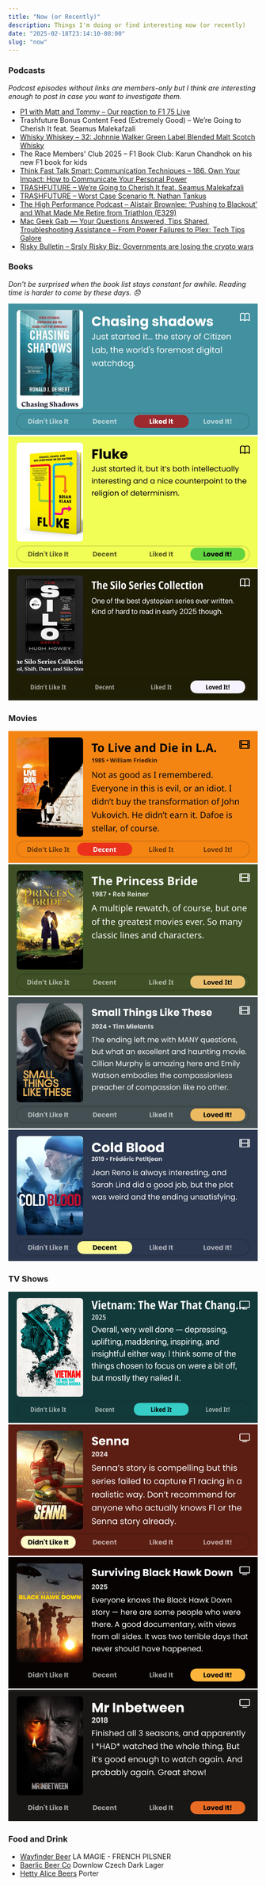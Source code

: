 ```yaml
---
title: "Now (or Recently)"
description: Things I'm doing or find interesting now (or recently)
date: "2025-02-18T23:14:10-08:00"
slug: "now"
---
```


### Podcasts

*Podcast episodes without links are members-only but I think are interesting enough to post in case you want to investigate them.*

- [P1 with Matt and Tommy – Our reaction to F1 75 Live](https://overcast.fm/+_U3p7j80A)
- Trashfuture Bonus Content Feed (Extremely Good) – We’re Going to Cherish It feat. Seamus Malekafzali
- [Whisky Whiskey – 32: Johnnie Walker Green Label Blended Malt Scotch Whisky](https://overcast.fm/+BLIhfE91co)
- The Race Members' Club 2025 – F1 Book Club: Karun Chandhok on his new F1 book for kids
- [Think Fast Talk Smart: Communication Techniques – 186. Own Your Impact: How to Communicate Your Personal Power](https://overcast.fm/+BKgJT1O0cU)
- [TRASHFUTURE – We’re Going to Cherish It feat. Seamus Malekafzali](https://overcast.fm/+0MYuRTits)
- [TRASHFUTURE – Worst Case Scenario ft. Nathan Tankus](https://overcast.fm/+0MYtHJzEg)
- [The High Performance Podcast – Alistair Brownlee: ‘Pushing to Blackout’ and What Made Me Retire from Triathlon (E329)](https://overcast.fm/+qG20hCxuA)
- [Mac Geek Gab — Your Questions Answered, Tips Shared, Troubleshooting Assistance – From Power Failures to Plex: Tech Tips Galore](https://overcast.fm/+6TZ8ZvzZA)
- [Risky Bulletin – Srsly Risky Biz: Governments are losing the crypto wars](https://overcast.fm/+5Sl-DfYvM)

### Books

*Don't be surprised when the book list stays constant for awhile. Reading time is harder to come by these days. 😞*  

[![Chasing Shadows Just started it... the story of Citizen Lab, the world's foremost digital watchdog. Liked It](../../assets/images/posts/ChasingShadowsReview-4dbe97f8-0347-4893-86d8-2d9da417e159.png)](/images/posts/ChasingShadowsReview-4dbe97f8-0347-4893-86d8-2d9da417e159.jpg)
[![Fluke](../../assets/images/posts/Fluke-review-3ABD1A95-A382-4EB0-AD9E-B5253755A6BD.png)](/images/posts/Fluke-review-3ABD1A95-A382-4EB0-AD9E-B5253755A6BD.jpg)
[![The Silo Series Collection](../../assets/images/posts/Silo-Series-Collection-review-3ABD1A95-A382-4EB0-AD9E-B5253755A6BD.png)](/images/posts/Silo-Series-Collection-review-3ABD1A95-A382-4EB0-AD9E-B5253755A6BD.jpg)

### Movies

[![To Live and Die in L.A. 1985 • William Friedkin • Not as good as I remembered. Everyone in this is evil, or an idiot. I didn't buy the transformation of John Vukovich. He didn't earn it. Dafoe is stellar, of course. Decent](../../assets/images/posts/ToLiveAndDieInL.A.Review-c431a1c8-0edb-465d-bcd8-f8b33d1de492.png)](/images/posts/ToLiveAndDieInL.A.Review-c431a1c8-0edb-465d-bcd8-f8b33d1de492.jpg)
[![The Princess Bride 1987 • Rob Reiner • A multiple rewatch, of course, but one of the greatest movies ever. So many classic lines and characters. Loved It!](../../assets/images/posts/ThePrincessBrideReview-be189bc8-20cc-44eb-b5c6-3a39d917defb.png)](/images/posts/ThePrincessBrideReview-be189bc8-20cc-44eb-b5c6-3a39d917defb.jpg)
[![Small Things Like these](../../assets/images/posts/Small-Things-Like-These-review-B7EA41BD-78D5-4E3B-AAD4-BE16300AED91.png)](/images/posts/Small-Things-Like-These-review-B7EA41BD-78D5-4E3B-AAD4-BE16300AED91.jpg)
[![Cold Blood](../../assets/images/posts/Cold-Blood-review-2ECDD41C-4181-4540-9E06-BBA87F1D3EF5.png)](/images/posts/Cold-Blood-review-2ECDD41C-4181-4540-9E06-BBA87F1D3EF5.jpg)

### TV Shows

[![Vietnam: The War That Changed America 2025 Overall, very well done - depressing, uplifting, maddening, inspiring, and insightful either way. I think some of the things chosen to focus on were a bit off, but mostly they nailed it. Liked It](../../assets/images/posts/PngImage4E32Ad42D80-review-af9dd394-2bff-4e5b-8f59-771f03a2bf41.png)](/images/posts/PngImage4E32Ad42D80-review-af9dd394-2bff-4e5b-8f59-771f03a2bf41.jpg)
[![Senna 2024 Senna's story is compelling but this series failed to capture Fl racing in a realistic way. Don't recommend for anyone who actually knows Fl or the Senna story already. Didn't Like It](../../assets/images/posts/SennaReview-5cd2edc2-d007-4dd7-b37a-b2719957697b.png)](/images/posts/SennaReview-5cd2edc2-d007-4dd7-b37a-b2719957697b.jpg)
[![Surviving Black Hawk Down Everyone knows the Black Hawk Down story - here are some people who were there. A good documentary, with views from all sides. It was two terrible days that never should have happened. Loved It!](../../assets/images/posts/SurvivingBlackHawkDownReview-a6d3b952-df30-4f46-b9d7-845e7b6a3fce.png)](/images/posts/SurvivingBlackHawkDownReview-a6d3b952-df30-4f46-b9d7-845e7b6a3fce.jpg)
[![Mr Inbetween 2018 Finished all 3 seasons, and apparently | *HAD* watched the whole thing. But it's good enough to watch again. And probably again. Great show! Loved It!](../../assets/images/posts/MrInbetweenReview-7ee14a41-5583-4682-8738-833a6761ec40.png)](/images/posts/MrInbetweenReview-7ee14a41-5583-4682-8738-833a6761ec40.jpg)

### Food and Drink

- [Wayfinder Beer](https://www.wayfinder.beer/) LA MAGIE - FRENCH PILSNER
- [Baerlic Beer Co](https://www.baerlicbrewing.com/) Downlow Czech Dark Lager
- [Hetty Alice Beers](https://www.hettyalicebeers.com/) Porter

